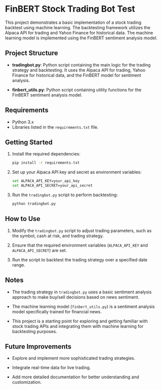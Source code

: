 # FinBERT Stock Trading Bot Test

This project demonstrates a basic implementation of a stock trading backtest using machine learning. The backtesting framework utilizes the Alpaca API for trading and Yahoo Finance for historical data. The machine learning model is implemented using the FinBERT sentiment analysis model.

## Project Structure

- **tradingbot.py**: Python script containing the main logic for the trading strategy and backtesting. It uses the Alpaca API for trading, Yahoo Finance for historical data, and the FinBERT model for sentiment analysis.

- **finbert_utils.py**: Python script containing utility functions for the FinBERT sentiment analysis model.

## Requirements

- Python 3.x
- Libraries listed in the `requirements.txt` file.

## Getting Started

1. Install the required dependencies:

    ```bash
    pip install -r requirements.txt
    ```

2. Set up your Alpaca API key and secret as environment variables:

    ```bash
    set ALPACA_API_KEY=your_api_key
    set ALPACA_API_SECRET=your_api_secret
    ```

3. Run the `tradingbot.py` script to perform backtesting:

    ```bash
    python tradingbot.py
    ```

## How to Use

1. Modify the `tradingbot.py` script to adjust trading parameters, such as the symbol, cash at risk, and trading strategy.

2. Ensure that the required environment variables (`ALPACA_API_KEY` and `ALPACA_API_SECRET`) are set.

3. Run the script to backtest the trading strategy over a specified date range.

## Notes

- The trading strategy in `tradingbot.py` uses a basic sentiment analysis approach to make buy/sell decisions based on news sentiment.

- The machine learning model (`finbert_utils.py`) is a sentiment analysis model specifically trained for financial news.

- This project is a starting point for exploring and getting familiar with stock trading APIs and integrating them with machine learning for backtesting purposes.

## Future Improvements

- Explore and implement more sophisticated trading strategies.

- Integrate real-time data for live trading.

- Add more detailed documentation for better understanding and customization.